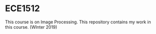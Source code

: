 # ECE1512
This course is on Image Processing. This repository contains my work in this course. (WInter 2019)
